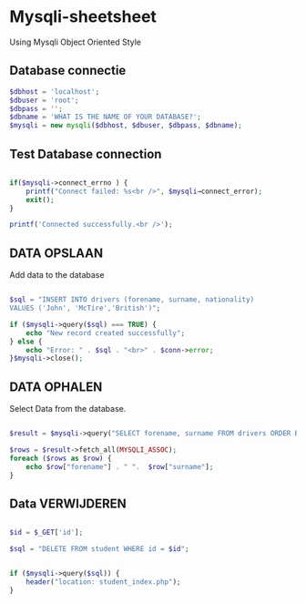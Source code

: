 # Mysqli-sheetsheet

Using Mysqli Object Oriented Style

## Database connectie

```php
$dbhost = 'localhost';
$dbuser = 'root';
$dbpass = '';
$dbname = 'WHAT IS THE NAME OF YOUR DATABASE?';
$mysqli = new mysqli($dbhost, $dbuser, $dbpass, $dbname);
```

## Test Database connection

```php

if($mysqli->connect_errno ) {
    printf("Connect failed: %s<br />", $mysqli→connect_error);
    exit();
}

printf('Connected successfully.<br />');
```

## DATA OPSLAAN

Add data to the database

```php

$sql = "INSERT INTO drivers (forename, surname, nationality)
VALUES ('John', 'McTire','British')";

if ($mysqli->query($sql) === TRUE) {
    echo "New record created successfully";
} else {
    echo "Error: " . $sql . "<br>" . $conn->error;
}$mysqli->close();

```

## DATA OPHALEN

Select Data from the database.

```php

$result = $mysqli->query("SELECT forename, surname FROM drivers ORDER BY ID LIMIT 3");

$rows = $result->fetch_all(MYSQLI_ASSOC);
foreach ($rows as $row) {
    echo $row["forename"] . " ".  $row["surname"];
}

```

## Data VERWIJDEREN

```php

$id = $_GET['id'];

$sql = "DELETE FROM student WHERE id = $id";


if ($mysqli->query($sql)) {
    header("location: student_index.php");
}

```
